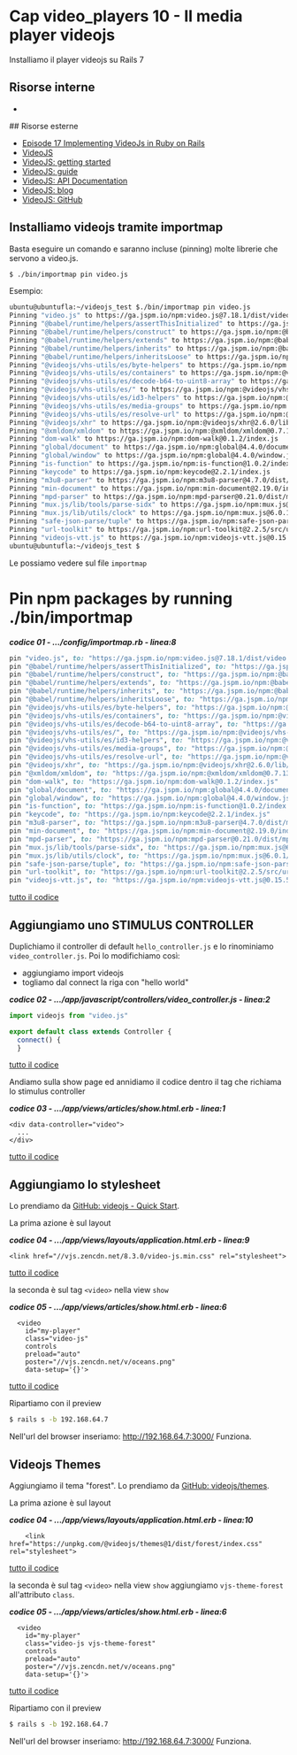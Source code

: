 # <a name="top"></a> Cap video_players 10 - Il media player videojs

Installiamo il player videojs su Rails 7

## Risorse interne

- []()



## Risorse esterne

- [Episode 17 Implementing VideoJs in Ruby on Rails](https://www.youtube.com/watch?v=SRZZuUDDbb8)
- [VideoJS](https://videojs.com/)
- [VideoJS: getting started](https://videojs.com/getting-started/)
- [VideoJS: guide](https://videojs.com/guides)
- [VideoJS: API Documentation](https://docs.videojs.com/)
- [VideoJS: blog](https://videojs.com/blog)
- [VideoJS: GitHub](https://github.com/videojs/video.js)



## Installiamo videojs tramite importmap

Basta eseguire un comando e saranno incluse (pinning) molte librerie che servono a video.js.

```bash
$ ./bin/importmap pin video.js
```

Esempio:

```bash
ubuntu@ubuntufla:~/videojs_test $./bin/importmap pin video.js
Pinning "video.js" to https://ga.jspm.io/npm:video.js@7.18.1/dist/video.es.js
Pinning "@babel/runtime/helpers/assertThisInitialized" to https://ga.jspm.io/npm:@babel/runtime@7.23.4/helpers/esm/assertThisInitialized.js
Pinning "@babel/runtime/helpers/construct" to https://ga.jspm.io/npm:@babel/runtime@7.23.4/helpers/esm/construct.js
Pinning "@babel/runtime/helpers/extends" to https://ga.jspm.io/npm:@babel/runtime@7.23.4/helpers/esm/extends.js
Pinning "@babel/runtime/helpers/inherits" to https://ga.jspm.io/npm:@babel/runtime@7.23.4/helpers/esm/inherits.js
Pinning "@babel/runtime/helpers/inheritsLoose" to https://ga.jspm.io/npm:@babel/runtime@7.23.4/helpers/esm/inheritsLoose.js
Pinning "@videojs/vhs-utils/es/byte-helpers" to https://ga.jspm.io/npm:@videojs/vhs-utils@3.0.5/es/byte-helpers.js
Pinning "@videojs/vhs-utils/es/containers" to https://ga.jspm.io/npm:@videojs/vhs-utils@3.0.5/es/containers.js
Pinning "@videojs/vhs-utils/es/decode-b64-to-uint8-array" to https://ga.jspm.io/npm:@videojs/vhs-utils@3.0.5/es/decode-b64-to-uint8-array.js
Pinning "@videojs/vhs-utils/es/" to https://ga.jspm.io/npm:@videojs/vhs-utils@3.0.5/es/
Pinning "@videojs/vhs-utils/es/id3-helpers" to https://ga.jspm.io/npm:@videojs/vhs-utils@3.0.5/es/id3-helpers.js
Pinning "@videojs/vhs-utils/es/media-groups" to https://ga.jspm.io/npm:@videojs/vhs-utils@3.0.5/es/media-groups.js
Pinning "@videojs/vhs-utils/es/resolve-url" to https://ga.jspm.io/npm:@videojs/vhs-utils@3.0.5/es/resolve-url.js
Pinning "@videojs/xhr" to https://ga.jspm.io/npm:@videojs/xhr@2.6.0/lib/index.js
Pinning "@xmldom/xmldom" to https://ga.jspm.io/npm:@xmldom/xmldom@0.7.13/lib/index.js
Pinning "dom-walk" to https://ga.jspm.io/npm:dom-walk@0.1.2/index.js
Pinning "global/document" to https://ga.jspm.io/npm:global@4.4.0/document.js
Pinning "global/window" to https://ga.jspm.io/npm:global@4.4.0/window.js
Pinning "is-function" to https://ga.jspm.io/npm:is-function@1.0.2/index.js
Pinning "keycode" to https://ga.jspm.io/npm:keycode@2.2.1/index.js
Pinning "m3u8-parser" to https://ga.jspm.io/npm:m3u8-parser@4.7.0/dist/m3u8-parser.es.js
Pinning "min-document" to https://ga.jspm.io/npm:min-document@2.19.0/index.js
Pinning "mpd-parser" to https://ga.jspm.io/npm:mpd-parser@0.21.0/dist/mpd-parser.es.js
Pinning "mux.js/lib/tools/parse-sidx" to https://ga.jspm.io/npm:mux.js@6.0.1/lib/tools/parse-sidx.js
Pinning "mux.js/lib/utils/clock" to https://ga.jspm.io/npm:mux.js@6.0.1/lib/utils/clock.js
Pinning "safe-json-parse/tuple" to https://ga.jspm.io/npm:safe-json-parse@4.0.0/tuple.js
Pinning "url-toolkit" to https://ga.jspm.io/npm:url-toolkit@2.2.5/src/url-toolkit.js
Pinning "videojs-vtt.js" to https://ga.jspm.io/npm:videojs-vtt.js@0.15.5/lib/browser-index.js
ubuntu@ubuntufla:~/videojs_test $
```

Le possiamo vedere sul file `importmap`

# Pin npm packages by running ./bin/importmap

***codice 01 - .../config/importmap.rb - linea:8***

```ruby
pin "video.js", to: "https://ga.jspm.io/npm:video.js@7.18.1/dist/video.es.js"
pin "@babel/runtime/helpers/assertThisInitialized", to: "https://ga.jspm.io/npm:@babel/runtime@7.23.4/helpers/esm/assertThisInitialized.js"
pin "@babel/runtime/helpers/construct", to: "https://ga.jspm.io/npm:@babel/runtime@7.23.4/helpers/esm/construct.js"
pin "@babel/runtime/helpers/extends", to: "https://ga.jspm.io/npm:@babel/runtime@7.23.4/helpers/esm/extends.js"
pin "@babel/runtime/helpers/inherits", to: "https://ga.jspm.io/npm:@babel/runtime@7.23.4/helpers/esm/inherits.js"
pin "@babel/runtime/helpers/inheritsLoose", to: "https://ga.jspm.io/npm:@babel/runtime@7.23.4/helpers/esm/inheritsLoose.js"
pin "@videojs/vhs-utils/es/byte-helpers", to: "https://ga.jspm.io/npm:@videojs/vhs-utils@3.0.5/es/byte-helpers.js"
pin "@videojs/vhs-utils/es/containers", to: "https://ga.jspm.io/npm:@videojs/vhs-utils@3.0.5/es/containers.js"
pin "@videojs/vhs-utils/es/decode-b64-to-uint8-array", to: "https://ga.jspm.io/npm:@videojs/vhs-utils@3.0.5/es/decode-b64-to-uint8-array.js"
pin "@videojs/vhs-utils/es/", to: "https://ga.jspm.io/npm:@videojs/vhs-utils@3.0.5/es/"
pin "@videojs/vhs-utils/es/id3-helpers", to: "https://ga.jspm.io/npm:@videojs/vhs-utils@3.0.5/es/id3-helpers.js"
pin "@videojs/vhs-utils/es/media-groups", to: "https://ga.jspm.io/npm:@videojs/vhs-utils@3.0.5/es/media-groups.js"
pin "@videojs/vhs-utils/es/resolve-url", to: "https://ga.jspm.io/npm:@videojs/vhs-utils@3.0.5/es/resolve-url.js"
pin "@videojs/xhr", to: "https://ga.jspm.io/npm:@videojs/xhr@2.6.0/lib/index.js"
pin "@xmldom/xmldom", to: "https://ga.jspm.io/npm:@xmldom/xmldom@0.7.13/lib/index.js"
pin "dom-walk", to: "https://ga.jspm.io/npm:dom-walk@0.1.2/index.js"
pin "global/document", to: "https://ga.jspm.io/npm:global@4.4.0/document.js"
pin "global/window", to: "https://ga.jspm.io/npm:global@4.4.0/window.js"
pin "is-function", to: "https://ga.jspm.io/npm:is-function@1.0.2/index.js"
pin "keycode", to: "https://ga.jspm.io/npm:keycode@2.2.1/index.js"
pin "m3u8-parser", to: "https://ga.jspm.io/npm:m3u8-parser@4.7.0/dist/m3u8-parser.es.js"
pin "min-document", to: "https://ga.jspm.io/npm:min-document@2.19.0/index.js"
pin "mpd-parser", to: "https://ga.jspm.io/npm:mpd-parser@0.21.0/dist/mpd-parser.es.js"
pin "mux.js/lib/tools/parse-sidx", to: "https://ga.jspm.io/npm:mux.js@6.0.1/lib/tools/parse-sidx.js"
pin "mux.js/lib/utils/clock", to: "https://ga.jspm.io/npm:mux.js@6.0.1/lib/utils/clock.js"
pin "safe-json-parse/tuple", to: "https://ga.jspm.io/npm:safe-json-parse@4.0.0/tuple.js"
pin "url-toolkit", to: "https://ga.jspm.io/npm:url-toolkit@2.2.5/src/url-toolkit.js"
pin "videojs-vtt.js", to: "https://ga.jspm.io/npm:videojs-vtt.js@0.15.5/lib/browser-index.js"
```

[tutto il codice](https://github.com/flaviobordonidev/leanpubabrandnewcms/blob/master/01-base/13-roles/03_03-models-users.rb)



## Aggiungiamo uno STIMULUS CONTROLLER

Duplichiamo il controller di default `hello_controller.js` e lo rinominiamo `video_controller.js`.
Poi lo modifichiamo così:
- aggiungiamo import videojs
- togliamo dal connect la riga con "hello world"

***codice 02 - .../app/javascript/controllers/video_controller.js - linea:2***

```javascript
import videojs from "video.js"

export default class extends Controller {
  connect() {
  }
```

[tutto il codice](https://github.com/flaviobordonidev/leanpubabrandnewcms/blob/master/01-base/13-roles/03_03-models-users.rb)


Andiamo sulla show page ed annidiamo il codice dentro il tag che richiama lo stimulus controller

***codice 03 - .../app/views/articles/show.html.erb - linea:1***

```html+erb
<div data-controller="video">
  ...
</div>
```

[tutto il codice](https://github.com/flaviobordonidev/leanpubabrandnewcms/blob/master/01-base/13-roles/03_03-models-users.rb)



## Aggiungiamo lo stylesheet

Lo prendiamo da [GitHub: videojs - Quick Start](https://github.com/videojs/video.js).

La prima azione è sul layout

***codice 04 - .../app/views/layouts/application.html.erb - linea:9***

```html+erb
<link href="//vjs.zencdn.net/8.3.0/video-js.min.css" rel="stylesheet">
```

[tutto il codice](https://github.com/flaviobordonidev/leanpubabrandnewcms/blob/master/01-base/13-roles/03_03-models-users.rb)


la seconda è sul tag `<video>` nella view `show`

***codice 05 - .../app/views/articles/show.html.erb - linea:6***

```html+erb
  <video
    id="my-player"
    class="video-js"
    controls
    preload="auto"
    poster="//vjs.zencdn.net/v/oceans.png"
    data-setup='{}'>
```

[tutto il codice](https://github.com/flaviobordonidev/leanpubabrandnewcms/blob/master/01-base/13-roles/03_03-models-users.rb)


Ripartiamo con il preview

```bash
$ rails s -b 192.168.64.7
```

Nell'url del browser inseriamo: http://192.168.64.7:3000/
Funziona.



## Videojs Themes

Aggiungiamo il tema "forest".
Lo prendiamo da [GitHub: videojs/themes](https://github.com/videojs/themes).

La prima azione è sul layout

***codice 04 - .../app/views/layouts/application.html.erb - linea:10***

```html+erb
    <link href="https://unpkg.com/@videojs/themes@1/dist/forest/index.css" rel="stylesheet">
```

[tutto il codice](https://github.com/flaviobordonidev/leanpubabrandnewcms/blob/master/01-base/13-roles/03_03-models-users.rb)


la seconda è sul tag `<video>` nella view `show` aggiungiamo `vjs-theme-forest` all'attributo `class`.

***codice 05 - .../app/views/articles/show.html.erb - linea:6***

```html+erb
  <video
    id="my-player"
    class="video-js vjs-theme-forest"
    controls
    preload="auto"
    poster="//vjs.zencdn.net/v/oceans.png"
    data-setup='{}'>
```

[tutto il codice](https://github.com/flaviobordonidev/leanpubabrandnewcms/blob/master/01-base/13-roles/03_03-models-users.rb)


Ripartiamo con il preview

```bash
$ rails s -b 192.168.64.7
```

Nell'url del browser inseriamo: http://192.168.64.7:3000/
Funziona.
